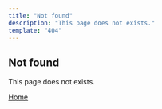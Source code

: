 ```yaml
---
title: "Not found"
description: "This page does not exists."
template: "404"
---
```


## Not found

This page does not exists.

[Home](/)